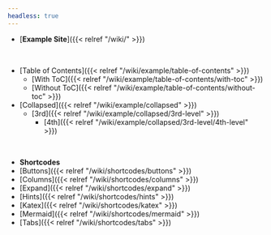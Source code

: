 ```yaml
---
headless: true
---
```


- [**Example Site**]({{< relref "/wiki/" >}})
<br />
  
- [Table of Contents]({{< relref "/wiki/example/table-of-contents" >}})
  - [With ToC]({{< relref "/wiki/example/table-of-contents/with-toc" >}})
  - [Without ToC]({{< relref "/wiki/example/table-of-contents/without-toc" >}})
- [Collapsed]({{< relref "/wiki/example/collapsed" >}})
  - [3rd]({{< relref "/wiki/example/collapsed/3rd-level" >}})
    - [4th]({{< relref "/wiki/example/collapsed/3rd-level/4th-level" >}})
<br />

- **Shortcodes**
- [Buttons]({{< relref "/wiki/shortcodes/buttons" >}})
- [Columns]({{< relref "/wiki/shortcodes/columns" >}})
- [Expand]({{< relref "/wiki/shortcodes/expand" >}})
- [Hints]({{< relref "/wiki/shortcodes/hints" >}})
- [Katex]({{< relref "/wiki/shortcodes/katex" >}})
- [Mermaid]({{< relref "/wiki/shortcodes/mermaid" >}})
- [Tabs]({{< relref "/wiki/shortcodes/tabs" >}})
<br />
